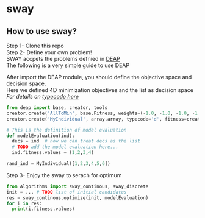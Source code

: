 # sway

## How to use sway?
Step 1- Clone this repo  
Step 2- Define your own problem!  
SWAY accpets the problems defnied in [DEAP](http://deap.readthedocs.io/en/master/index.html)  
The following is a very simple guide to use DEAP  

After import the DEAP module, you should define the objective space and decision space.  
Here we defined 4D minimization objectives and the list as decision space  
_For details on [typecode here](https://docs.scipy.org/doc/numpy/reference/generated/numpy.typename.html)_

```python
from deap import base, creator, tools
creator.create('AllToMin', base.Fitness, weights=(-1.0, -1.0, -1.0, -1.0))
creator.create('MyIndividual', array.array, typecode='d', fitness=creator.FitnessMin)

# This is the definition of model evaluation
def modelEvaluation(ind):
  decs = ind  # now we can treat decs as the list
  # TODO add the model evaluation here...
  ind.fitness.values = (1,2,3,4)

rand_ind = MyIndividual([1,2,3,4,5,6])
```
Step 3- Enjoy the sway to serach for optimum

```python
from Algorithms import sway_continous, sway_discrete
init = ... # TODO list of initial candidates
res = sway_continous.optimize(init, modelEvaluation)
for i in res:
  print(i.fitness.values)
```
